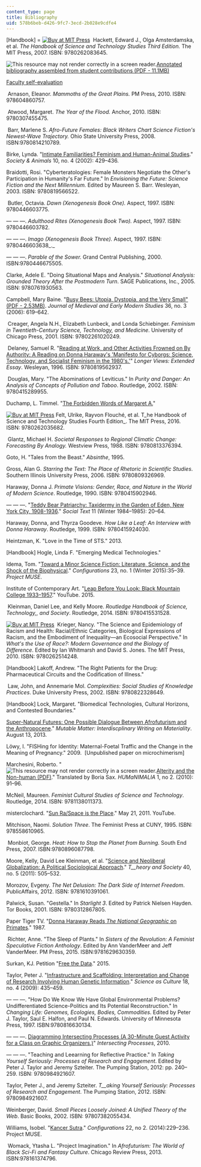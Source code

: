 ```yaml
---
content_type: page
title: Bibliography
uid: 578b6beb-d426-9fc7-3ecd-2b028e9cdfe4
---
```


\[Handbook\] = [![Buy at MIT Press](/images/mp_logo.gif)](https://mitpress.mit.edu/9780262083645)  Hackett, Edward J., Olga Amsterdamska, et al. _The Handbook of Science and Technology Studies Third Edition._ The MIT Press, 2007. ISBN: 9780262083645. 

![This resource may not render correctly in a screen reader.](/images/inacessible.gif)[Annotated bibliography assembled from student contributions (PDF - 11.1MB)](http://grst.wikispaces.umb.edu/file/view/ChangingLife2017Bibliography.pdf)

[Faculty self-evaluation](http://grst.wikispaces.umb.edu/EvaluationPT2017)

 Arnason, Eleanor. _Mammoths of the Great Plains._ PM Press, 2010. ISBN: 978604860757.

 Atwood, Margaret. _The Year of the Flood._ Anchor, 2010. ISBN: 9780307455475.

 Barr, Marlene S. _Afro-Future Females: Black Writers Chart Science Fiction's Newest-Wave Trajectory._ Ohio State University Press, 2008. ISBN:9780814210789.

Birke, Lynda. "[Intimate Familiarities? Feminism and Human-Animal Studies](http://booksandjournals.brillonline.com/content/journals/10.1163/156853002320936917)." _Society & Animals_ 10, no. 4 (2002): 429–436. 

Braidotti, Rosi. "Cyberteratologies: Female Monsters Negotiate the Other's Participation in Humanity's Far Future." In _Envisioning the Future: Science Fiction and the Next Millennium._ Edited by Maureen S. Barr. Wesleyan, 2003. ISBN: 9780819566522. 

 Butler, Octavia. _Dawn (Xenogenesis Book One)._ Aspect, 1997. ISBN: 9780446603775.

— — —. _Adulthood Rites (Xenogenesis Book Two)._ Aspect, 1997. ISBN: 9780446603782. 

— — —. _Imago_ _(Xenogenesis Book Three)._ Aspect, 1997. ISBN: 9780446603638_._ 

— — —. _Parable of the Sower._ Grand Central Publishing, 2000. ISBN:9780446675505.

Clarke, Adele E. "Doing Situational Maps and Analysis." _Situational Analysis: Grounded Theory After the Postmodern Turn_. SAGE Publications, Inc., 2005. ISBN: 9780761930563.

Campbell, Mary Baine. "[Busy Bees: Utopia, Dystopia, and the Very Small" (PDF - 2.53MB)](http://jmems.dukejournals.org/content/36/3/619.full.pdf). _Journal of Medieval and Early Modern Studies_ 36, no. 3 (2006): 619–642. 

 Creager, Angela N.H., Elizabeth Lunbeck, and Londa Schiebinger. _Feminism in Twentieth-Century Science, Technology, and Medicine_. University of Chicago Press, 2001. ISBN: 97802261020249. 

 Delaney, Samuel R. "[Reading at Work, and Other Activities Frowned on By Authority: A Reading on Donna Haraway's 'Manifesto for Cyborgs: Science, Technology, and Socialist Feminism in the 1980's.'](https://muse.jhu.edu/book/1820)" _Longer Views: Extended Essay_. Wesleyan, 1996. ISBN: 9780819562937.

 Douglas, Mary. "The Abominations of Leviticus." In _Purity and Danger: An Analysis of Concepts of Pollution and Taboo_. Routledge, 2002. ISBN: 9780415289955. 

Duchamp, L. Timmel. "[The Forbidden Words of Margaret A](http://ltimmelduchamp.com/stories/margaret.pdf)[.](http://ltimmelduchamp.com/stories/margaret.pdf)" 

[![Buy at MIT Press](/images/mp_logo.gif)](https://mitpress.mit.edu/9780262035682) Felt, Ulrike, Rayvon Flouché, et al. T_he Handbook of Science and Technology Studies Fourth Edition_. The MIT Press, 2016. ISBN: 9780262035682.

 Glantz, Michael H. _Societal Responses to Regional Climatic Change: Forecasting By Analogy._ Westview Press, 1988. ISBN: 9780813376394.

Goto, H. "Tales from the Beast." _Absinthe_, 1995. 

Gross, Alan G. _Starring the Text: The Place of Rhetoric in Scientific Studies_. Southern Illinois University Press, 2006. ISBN: 9780809326969. 

Haraway, Donna J. _Primate Visions: Gender, Race, and Nature in the World of Modern Science_. Routledge, 1990. ISBN: 9780415902946.

— — —. "[Teddy Bear Patriarchy: Taxidermy in the Garden of Eden, New York City, 1908-1936](https://www.jstor.org/stable/466593?seq=1#page_scan_tab_contents)." _Social Text_ 11 (Winter 1984–1985): 20–64. 

Haraway, Donna, and Thyrza Goodeve. _How Like a Leaf: An Interview with Donna Haraway_. Routledge, 1999. ISBN: 9780415924030.

Heintzman, K. "Love in the Time of STS." 2013. 

\[Handbook\] Hogle, Linda F. "Emerging Medical Technologies." 

Idema, Tom. "[Toward a Minor Science Fiction: Literature, Science, and the Shock of the Biophysical](https://muse.jhu.edu/article/576939)." _Configurations_ 23, no. 1 (Winter 2015):35–39. _Project MUSE_. 

Institute of Contemporary Art. "[Leap Before You Look: Black Mountain College 1933–1957](https://www.youtube.com/watch?v=9URP8GgSg5M)." YouTube. 2015.

 Kleinman, Daniel Lee, and Kelly Moore. _Routledge Handbook of Science, Technology,, and Society_. Routledge, 2014. ISBN: 9780415531528. 

[![Buy at MIT Press](/images/mp_logo.gif)](https://mitpress.mit.edu/9780262514248)  Krieger, Nancy. "The Science and Epidemiology of Racism and Health: Racial/Ethnic Categories, Biological Expressions of Racism, and the Embodiment of Inequality—an Ecosocial Perspective." In _What's the Use of Race?: Modern Governance and the Biology of Difference_. Edited by Ian Whitmarsh and David S. Jones. The MIT Press, 2010. ISBN: 9780262514248.

\[Handbook\] Lakoff, Andrew. "The Right Patients for the Drug: Pharmaceutical Circuits and the Codification of Illness." 

 Law, John, and Annemarie Mol. _Complexities: Social Studies of Knowledge Practices_. Duke University Press, 2002. ISBN: 9780822328649. 

\[Handbook\] Lock, Margaret. "Biomedical Technologies, Cultural Horizons, and Contested Boundaries."

[Super-Natural Futures: One Possible Dialogue Between Afrofuturism and the Anthropocene](https://mutablematter.wordpress.com/2013/08/13/super-natural-futures-one-possible-dialogue-between-afrofuturism-and-the-anthropocene/)." _Mutable Matter: Interdiscplinary Writing on Materiality_. August 13, 2013. 

Löwy, I. "FISHing for Identity: Maternal-Foetal Traffic and the Change in the Meaning of Pregnancy." 2009.  \[Unpublished paper on microchimerism\]

Marchesini, Roberto. "![This resource may not render correctly in a screen reader.](/images/inacessible.gif)[Alterity and the Non-human (PDF)](http://www.depauw.edu/humanimalia/issue02/pdfs/Marchesini.pdf)." Translated by Boria Sax. _HUMaNIMALIA_ 1, no 2. (2010): 91–96. 

McNeil, Maureen. _Feminist Cultural Studies of Science and Technology_. Routledge, 2014. ISBN: 9781138011373. 

misterclochard. "[Sun Ra/Space is the Place](https://www.youtube.com/watch?v=dokLwszdUgY)." May 21, 2011. YouTube. 

Mitchison, Naomi. _Solution Three_. The Feminist Press at CUNY, 1995. ISBN: 978558610965. 

 Monbiot, George. _Heat: How to Stop the Planet from Burning._ South End Press, 2007. ISBN:9780896087798.

Moore, Kelly, David Lee Kleinman, et al. "[Science and Neoliberal Globalization: A Political Sociological Approach](https://link.springer.com/article/10.1007/s11186-011-9147-3)." _T__heory and Society_ 40, no. 5 (2011): 505–532.

Morozov, Evgeny. _The Net Delusion: The Dark Side of Internet Freedom_. PublicAffairs, 2012. ISBN: 9781610391061. 

Palwick, Susan. "Gestella." In _Starlight 3_. Edited by Patrick Nielsen Hayden. Tor Books, 2001. ISBN: 9780312867805.

Paper Tiger TV. "[Donna Haraway Reads _The National Geographic_ on Primates](https://www.cctv.org/watch-tv/programs/donna-haraway-reads-national-geographic-primates-ted-koppels-long-march-viewed-dan)." 1987. 

 Richter, Anne. "The Sleep of Plants." In _Sisters of the Revolution: A Feminist Speculative Fiction Anthology_. Edited by Ann VanderMeer and Jeff VanderMeer. PM Press, 2015. ISBN:9781629630359.

Surkan, KJ. Petition "[Free the Data](https://www.change.org/p/mark-c-capone-ceo-of-myriad-genetics-myriad-genetics-give-us-our-damn-brca-data?recruiter=2866415&utm_source=share_for_starters&utm_medium=copyLink)." 2015. 

Taylor, Peter J. "[Infrastructure and Scaffolding: Interpretation and Change of Research Involving Human Genetic Information](http://www.tandfonline.com/doi/abs/10.1080/09505430902946649)." _Science as Culture_ 18, no. 4 (2009): 435–459. 

— — —. "How Do We Know We Have Global Environmental Problems? Undifferentiated Science-Politics and Its Potential Reconstruction." In _Changing Life: Genomes, Ecologies, Bodies, Commodities_. Edited by Peter J. Taylor, Saul E. Halfon, and Paul N. Edwards. University of Minnesota Press, 1997. ISBN:9780816630134.

— — —. [Diagramming Intersecting Processes (A 30-Minute Guest Activity for a Class on Graphic Organizers.)](https://pjt111.wordpress.com/2014/04/22/diagramming-intersecting-processes-a-30-minute-guest-activity-for-a-class-on-graphic-organizers/)" _Intersecting Processes_, 2010. 

— — —. "Teaching and Leearning for Reflective Practice." In _Taking Yourself Seriously: Processes of Research and Engagement_. Edited by Peter J. Taylor and Jeremy Szteiter. The Pumping Station, 2012: pp. 240–259. ISBN: 9780984921607.  

Taylor, Peter J., and Jeremy Szteiter. _T__aking Yourself Seriously: Processes of Research and Engagement_. The Pumping Station, 2012. ISBN: 9780984921607.

Weinberger, David. _Small Pieces Loosely Joined: A Unified Theory of the Web_. Basic Books, 2002. ISBN: 97807382055434.

Williams, Isobel. "[Kancer Sutra](https://muse.jhu.edu/article/555899)." _Configurations_ 22, no 2. (2014):229–236. Project MUSE. 

 Womack, Ytasha L. "Project Imagination." In _Afrofuturism: The World of Black Sci-Fi and Fantasy Culture_. Chicago Review Press, 2013. ISBN:978161374796.